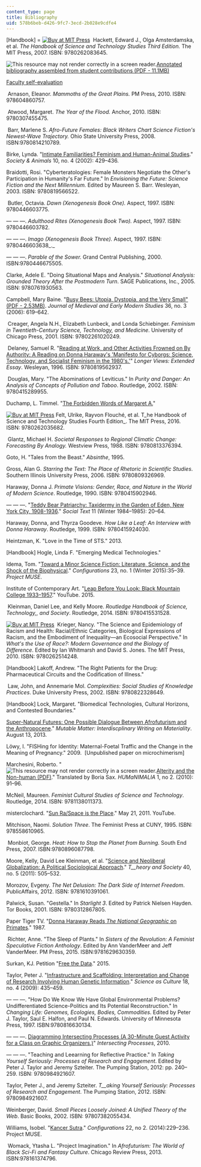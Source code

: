 ```yaml
---
content_type: page
title: Bibliography
uid: 578b6beb-d426-9fc7-3ecd-2b028e9cdfe4
---
```


\[Handbook\] = [![Buy at MIT Press](/images/mp_logo.gif)](https://mitpress.mit.edu/9780262083645)  Hackett, Edward J., Olga Amsterdamska, et al. _The Handbook of Science and Technology Studies Third Edition._ The MIT Press, 2007. ISBN: 9780262083645. 

![This resource may not render correctly in a screen reader.](/images/inacessible.gif)[Annotated bibliography assembled from student contributions (PDF - 11.1MB)](http://grst.wikispaces.umb.edu/file/view/ChangingLife2017Bibliography.pdf)

[Faculty self-evaluation](http://grst.wikispaces.umb.edu/EvaluationPT2017)

 Arnason, Eleanor. _Mammoths of the Great Plains._ PM Press, 2010. ISBN: 978604860757.

 Atwood, Margaret. _The Year of the Flood._ Anchor, 2010. ISBN: 9780307455475.

 Barr, Marlene S. _Afro-Future Females: Black Writers Chart Science Fiction's Newest-Wave Trajectory._ Ohio State University Press, 2008. ISBN:9780814210789.

Birke, Lynda. "[Intimate Familiarities? Feminism and Human-Animal Studies](http://booksandjournals.brillonline.com/content/journals/10.1163/156853002320936917)." _Society & Animals_ 10, no. 4 (2002): 429–436. 

Braidotti, Rosi. "Cyberteratologies: Female Monsters Negotiate the Other's Participation in Humanity's Far Future." In _Envisioning the Future: Science Fiction and the Next Millennium._ Edited by Maureen S. Barr. Wesleyan, 2003. ISBN: 9780819566522. 

 Butler, Octavia. _Dawn (Xenogenesis Book One)._ Aspect, 1997. ISBN: 9780446603775.

— — —. _Adulthood Rites (Xenogenesis Book Two)._ Aspect, 1997. ISBN: 9780446603782. 

— — —. _Imago_ _(Xenogenesis Book Three)._ Aspect, 1997. ISBN: 9780446603638_._ 

— — —. _Parable of the Sower._ Grand Central Publishing, 2000. ISBN:9780446675505.

Clarke, Adele E. "Doing Situational Maps and Analysis." _Situational Analysis: Grounded Theory After the Postmodern Turn_. SAGE Publications, Inc., 2005. ISBN: 9780761930563.

Campbell, Mary Baine. "[Busy Bees: Utopia, Dystopia, and the Very Small" (PDF - 2.53MB)](http://jmems.dukejournals.org/content/36/3/619.full.pdf). _Journal of Medieval and Early Modern Studies_ 36, no. 3 (2006): 619–642. 

 Creager, Angela N.H., Elizabeth Lunbeck, and Londa Schiebinger. _Feminism in Twentieth-Century Science, Technology, and Medicine_. University of Chicago Press, 2001. ISBN: 97802261020249. 

 Delaney, Samuel R. "[Reading at Work, and Other Activities Frowned on By Authority: A Reading on Donna Haraway's 'Manifesto for Cyborgs: Science, Technology, and Socialist Feminism in the 1980's.'](https://muse.jhu.edu/book/1820)" _Longer Views: Extended Essay_. Wesleyan, 1996. ISBN: 9780819562937.

 Douglas, Mary. "The Abominations of Leviticus." In _Purity and Danger: An Analysis of Concepts of Pollution and Taboo_. Routledge, 2002. ISBN: 9780415289955. 

Duchamp, L. Timmel. "[The Forbidden Words of Margaret A](http://ltimmelduchamp.com/stories/margaret.pdf)[.](http://ltimmelduchamp.com/stories/margaret.pdf)" 

[![Buy at MIT Press](/images/mp_logo.gif)](https://mitpress.mit.edu/9780262035682) Felt, Ulrike, Rayvon Flouché, et al. T_he Handbook of Science and Technology Studies Fourth Edition_. The MIT Press, 2016. ISBN: 9780262035682.

 Glantz, Michael H. _Societal Responses to Regional Climatic Change: Forecasting By Analogy._ Westview Press, 1988. ISBN: 9780813376394.

Goto, H. "Tales from the Beast." _Absinthe_, 1995. 

Gross, Alan G. _Starring the Text: The Place of Rhetoric in Scientific Studies_. Southern Illinois University Press, 2006. ISBN: 9780809326969. 

Haraway, Donna J. _Primate Visions: Gender, Race, and Nature in the World of Modern Science_. Routledge, 1990. ISBN: 9780415902946.

— — —. "[Teddy Bear Patriarchy: Taxidermy in the Garden of Eden, New York City, 1908-1936](https://www.jstor.org/stable/466593?seq=1#page_scan_tab_contents)." _Social Text_ 11 (Winter 1984–1985): 20–64. 

Haraway, Donna, and Thyrza Goodeve. _How Like a Leaf: An Interview with Donna Haraway_. Routledge, 1999. ISBN: 9780415924030.

Heintzman, K. "Love in the Time of STS." 2013. 

\[Handbook\] Hogle, Linda F. "Emerging Medical Technologies." 

Idema, Tom. "[Toward a Minor Science Fiction: Literature, Science, and the Shock of the Biophysical](https://muse.jhu.edu/article/576939)." _Configurations_ 23, no. 1 (Winter 2015):35–39. _Project MUSE_. 

Institute of Contemporary Art. "[Leap Before You Look: Black Mountain College 1933–1957](https://www.youtube.com/watch?v=9URP8GgSg5M)." YouTube. 2015.

 Kleinman, Daniel Lee, and Kelly Moore. _Routledge Handbook of Science, Technology,, and Society_. Routledge, 2014. ISBN: 9780415531528. 

[![Buy at MIT Press](/images/mp_logo.gif)](https://mitpress.mit.edu/9780262514248)  Krieger, Nancy. "The Science and Epidemiology of Racism and Health: Racial/Ethnic Categories, Biological Expressions of Racism, and the Embodiment of Inequality—an Ecosocial Perspective." In _What's the Use of Race?: Modern Governance and the Biology of Difference_. Edited by Ian Whitmarsh and David S. Jones. The MIT Press, 2010. ISBN: 9780262514248.

\[Handbook\] Lakoff, Andrew. "The Right Patients for the Drug: Pharmaceutical Circuits and the Codification of Illness." 

 Law, John, and Annemarie Mol. _Complexities: Social Studies of Knowledge Practices_. Duke University Press, 2002. ISBN: 9780822328649. 

\[Handbook\] Lock, Margaret. "Biomedical Technologies, Cultural Horizons, and Contested Boundaries."

[Super-Natural Futures: One Possible Dialogue Between Afrofuturism and the Anthropocene](https://mutablematter.wordpress.com/2013/08/13/super-natural-futures-one-possible-dialogue-between-afrofuturism-and-the-anthropocene/)." _Mutable Matter: Interdiscplinary Writing on Materiality_. August 13, 2013. 

Löwy, I. "FISHing for Identity: Maternal-Foetal Traffic and the Change in the Meaning of Pregnancy." 2009.  \[Unpublished paper on microchimerism\]

Marchesini, Roberto. "![This resource may not render correctly in a screen reader.](/images/inacessible.gif)[Alterity and the Non-human (PDF)](http://www.depauw.edu/humanimalia/issue02/pdfs/Marchesini.pdf)." Translated by Boria Sax. _HUMaNIMALIA_ 1, no 2. (2010): 91–96. 

McNeil, Maureen. _Feminist Cultural Studies of Science and Technology_. Routledge, 2014. ISBN: 9781138011373. 

misterclochard. "[Sun Ra/Space is the Place](https://www.youtube.com/watch?v=dokLwszdUgY)." May 21, 2011. YouTube. 

Mitchison, Naomi. _Solution Three_. The Feminist Press at CUNY, 1995. ISBN: 978558610965. 

 Monbiot, George. _Heat: How to Stop the Planet from Burning._ South End Press, 2007. ISBN:9780896087798.

Moore, Kelly, David Lee Kleinman, et al. "[Science and Neoliberal Globalization: A Political Sociological Approach](https://link.springer.com/article/10.1007/s11186-011-9147-3)." _T__heory and Society_ 40, no. 5 (2011): 505–532.

Morozov, Evgeny. _The Net Delusion: The Dark Side of Internet Freedom_. PublicAffairs, 2012. ISBN: 9781610391061. 

Palwick, Susan. "Gestella." In _Starlight 3_. Edited by Patrick Nielsen Hayden. Tor Books, 2001. ISBN: 9780312867805.

Paper Tiger TV. "[Donna Haraway Reads _The National Geographic_ on Primates](https://www.cctv.org/watch-tv/programs/donna-haraway-reads-national-geographic-primates-ted-koppels-long-march-viewed-dan)." 1987. 

 Richter, Anne. "The Sleep of Plants." In _Sisters of the Revolution: A Feminist Speculative Fiction Anthology_. Edited by Ann VanderMeer and Jeff VanderMeer. PM Press, 2015. ISBN:9781629630359.

Surkan, KJ. Petition "[Free the Data](https://www.change.org/p/mark-c-capone-ceo-of-myriad-genetics-myriad-genetics-give-us-our-damn-brca-data?recruiter=2866415&utm_source=share_for_starters&utm_medium=copyLink)." 2015. 

Taylor, Peter J. "[Infrastructure and Scaffolding: Interpretation and Change of Research Involving Human Genetic Information](http://www.tandfonline.com/doi/abs/10.1080/09505430902946649)." _Science as Culture_ 18, no. 4 (2009): 435–459. 

— — —. "How Do We Know We Have Global Environmental Problems? Undifferentiated Science-Politics and Its Potential Reconstruction." In _Changing Life: Genomes, Ecologies, Bodies, Commodities_. Edited by Peter J. Taylor, Saul E. Halfon, and Paul N. Edwards. University of Minnesota Press, 1997. ISBN:9780816630134.

— — —. [Diagramming Intersecting Processes (A 30-Minute Guest Activity for a Class on Graphic Organizers.)](https://pjt111.wordpress.com/2014/04/22/diagramming-intersecting-processes-a-30-minute-guest-activity-for-a-class-on-graphic-organizers/)" _Intersecting Processes_, 2010. 

— — —. "Teaching and Leearning for Reflective Practice." In _Taking Yourself Seriously: Processes of Research and Engagement_. Edited by Peter J. Taylor and Jeremy Szteiter. The Pumping Station, 2012: pp. 240–259. ISBN: 9780984921607.  

Taylor, Peter J., and Jeremy Szteiter. _T__aking Yourself Seriously: Processes of Research and Engagement_. The Pumping Station, 2012. ISBN: 9780984921607.

Weinberger, David. _Small Pieces Loosely Joined: A Unified Theory of the Web_. Basic Books, 2002. ISBN: 97807382055434.

Williams, Isobel. "[Kancer Sutra](https://muse.jhu.edu/article/555899)." _Configurations_ 22, no 2. (2014):229–236. Project MUSE. 

 Womack, Ytasha L. "Project Imagination." In _Afrofuturism: The World of Black Sci-Fi and Fantasy Culture_. Chicago Review Press, 2013. ISBN:978161374796.